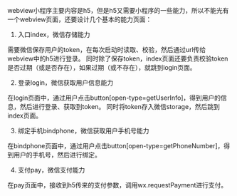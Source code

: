 webview小程序主要内容是h5，但是h5又需要小程序的一些能力，所以不能光有一个webview页面，还要设计几个基本的能力页面：

1. 入口index，微信存储能力

需要微信保存用户的token，在每次启动时读取、校验，然后通过url传给webview中的h5进行登录。
同时除了保存token，index页面还要负责校验token是否过期（或是否存在），如果过期（或不存在），就跳到login页面。

2. 登录login，微信获取用户信息能力

在login页面中，通过用户点击button[open-type=getUserInfo]，得到用户的信息，然后进行登录、获取到token。
同时将token存入微信storage，然后跳到index页面。

3. 绑定手机bindphone，微信获取用户手机号能力

在bindphone页面中，通过用户点击button[open-type=getPhoneNumber]，得到用户的手机号，然后进行绑定。

4. 支付pay，微信支付能力

在pay页面中，接收到h5传来的支付参数，调用wx.requestPayment进行支付。